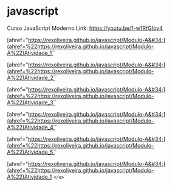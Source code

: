 # javascript

 Curso  JavaScript Moderno  Link: https://youtu.be/1-w1RfGIov4


[ahref=&#34;https://rexoliveira.github.io/javascript/Modulo-A&#34;](ahref=%22https://rexoliveira.github.io/javascript/Modulo-A%22)Atividade_1`</a>`

[ahref=&#34;https://rexoliveira.github.io/javascript/Modulo-A&#34;](ahref=%22https://rexoliveira.github.io/javascript/Modulo-A%22)Atividade_2`</a>`

[ahref=&#34;https://rexoliveira.github.io/javascript/Modulo-A&#34;](ahref=%22https://rexoliveira.github.io/javascript/Modulo-A%22)Atividade_3`</a>`

[ahref=&#34;https://rexoliveira.github.io/javascript/Modulo-A&#34;](ahref=%22https://rexoliveira.github.io/javascript/Modulo-A%22)Atividade_4`</a>`

[ahref=&#34;https://rexoliveira.github.io/javascript/Modulo-A&#34;](ahref=%22https://rexoliveira.github.io/javascript/Modulo-A%22)Atividade_5`</a>`

[ahref=&#34;https://rexoliveira.github.io/javascript/Modulo-A&#34;](ahref=%22https://rexoliveira.github.io/javascript/Modulo-A%22)Atividade_1 `</a>`
